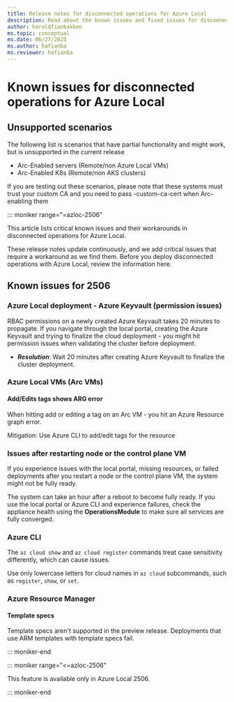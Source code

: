 ```yaml
---
title: Release notes for disconnected operations for Azure Local
description: Read about the known issues and fixed issues for disconnected operations for Azure Local.
author: haraldfianbakken
ms.topic: conceptual
ms.date: 06/27/2025
ms.author: hafianba
ms.reviewer: hafianba
---
```


# Known issues for disconnected operations for Azure Local
## Unsupported scenarios
The following list is scenarios that have partial functionality and might work, but is unsupported in the current release
- Arc-Enabled servers (Remote/non Azure Local VMs)
- Arc-Enabled K8s (Remote/non AKS clusters)

If you are testing out these scenarios, please note that these systems must trust your custom CA and you need to pass -custom-ca-cert when Arc-enabling them

::: moniker range="=azloc-2506"

<!--[!INCLUDE [IMPORTANT](../includes/disconnected-operations-preview.md)]-->

This article lists critical known issues and their workarounds in disconnected operations for Azure Local.

These release notes update continuously, and we add critical issues that require a workaround as we find them. Before you deploy disconnected operations with Azure Local, review the information here.

## Known issues for 2506
### Azure Local deployment - Azure Keyvault (permission issues)
RBAC permissions on a newly created Azure Keyvault takes 20 minutes to propagate. If you navigate through the local portal, creating the Azure Keyvault and trying to finalize the cloud deployment - you might hit permission issues when validating the cluster before deployment. 

- ***Resolution***: Wait 20 minutes after creating Azure Keyvault to finalize the cluster deployment. 

### Azure Local VMs (Arc VMs)

#### Add/Edits tags shows ARG error
When hitting add or editing a tag on an Arc VM - you hit an Azure Resource graph error. 

Mitigation: Use Azure CLI to add/edit tags for the resource





### Issues after restarting node or the control plane VM

If you experience issues with the local portal, missing resources, or failed deployments after you restart a node or the control plane VM, the system might not be fully ready.

The system can take an hour after a reboot to become fully ready. If you use the local portal or Azure CLI and experience failures, check the appliance health using the **OperationsModule** to make sure all services are fully converged.

### Azure CLI

The `az cloud show` and `az cloud register` commands treat case sensitivity differently, which can cause issues.

Use only lowercase letters for cloud names in `az cloud` subcommands, such as `register`, `show`, or `set`.

<!--### Deployment

### Azure Local VMs

### AKS on Azure Local-->

### Azure Resource Manager

#### Template specs

Template specs aren't supported in the preview release. Deployments that use ARM templates with template specs fail.

::: moniker-end

::: moniker range="<=azloc-2506"

This feature is available only in Azure Local 2506.

::: moniker-end
